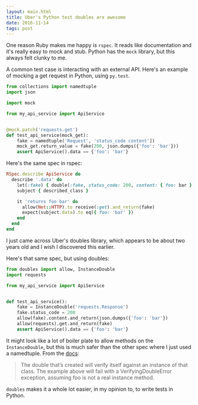 ```yaml
---
layout: main.html
title: Uber's Python test doubles are awesome
date: 2016-11-14
tags: post
---
```


One reason Ruby makes me happy is `rspec`. It reads like documentation and it's really easy to mock and stub.
Python has the `mock` library, but this always felt clunky to me.

A common test case is interacting with an external API.
Here's an example of mocking a get request in Python, using `py.test`.

```python
from collections import namedtuple
import json

import mock

from my_api_service import ApiService


@mock.patch('requests.get')
def test_api_service(mock_get):
    fake = namedtuple('Request', 'status_code content'])
    mock_get.return_value = fake(200, json.dumps({'foo': 'bar'}))
    assert ApiService().data == {'foo': 'bar'}
```

Here's the same spec in rspec:

```ruby
RSpec.describe ApiService do
  describe '.data' do
    let(:fake) { double(:fake, status_code: 200, content: { foo: bar }.to_json }
    subject { described_class }

    it 'returns foo bar' do
      allow(Net::HTTP).to receive(:get).and_return(fake)
      expect(subject.data).to eq({ foo: 'bar' })
    end
  end
end
```

I just came across Uber's doubles library, which appears to be about two years old and I wish I discovered this
earlier.

Here's that same spec, but using doubles:

```python
from doubles import allow, InstanceDouble
import requests

from my_api_service import ApiService


def test_api_service():
    fake = InstanceDouble('requests.Response')
    fake.status_code = 200
    allow(fake).content.and_return(json.dumps({'foo': 'bar'})
    allow(requests).get.and_return(fake)
    assert ApiService().data == {'foo': 'bar'}

```
It might look like a lot of boiler plate to allow methods on the `InstanceDouble`, but this is much safer
than the other spec where I just used a namedtuple. From the [docs](http://doubles.readthedocs.io/en/latest/usage.html#pure-doubles):

> The double that’s created will verify itself against an instance of that class.
> The example above will fail with a VerifyingDoubleError exception, assuming foo is not a real instance method.

`doubles` makes it a whole lot easier, in my opinion to, to write tests in Python.
